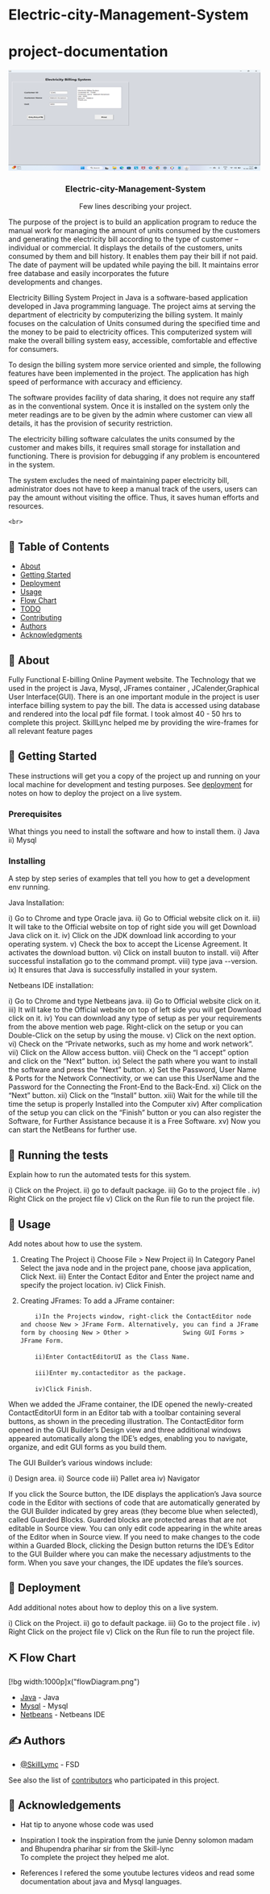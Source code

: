 # Electric-city-Management-System


# project-documentation

<p align="center">
  <a href="" rel="noopener">

 <img width=500px height=200px src="ebill2.png" alt="Project logo"></a>


</p>

<h3 align="center">Electric-city-Management-System</h3>

<p align="center"> Few lines describing your project.
  
  
  The purpose of the project is to build an application program to reduce the manual work for managing the amount of units consumed by the customers and generating the electricity bill according to the type of customer – individual or commercial. It displays the details of the customers, units consumed by them and bill history. It enables them pay their bill if not paid. The date of payment will be updated while paying the bill. It maintains error free database and easily incorporates the future  
developments and changes.
  
  
  

  Electricity Billing System Project in Java is a software-based application developed in Java programming language. The project aims at serving the department of electricity by computerizing the billing system. It mainly focuses on the calculation of Units consumed during the specified time and the money to be paid to electricity offices. This computerized system will make the overall billing system easy, accessible, comfortable and effective for consumers.

To design the billing system more service oriented and simple, the following features have been implemented in the project. The application has high speed of performance with accuracy and efficiency.
  
  The software provides facility of data sharing, it does not require any staff as in the conventional system. Once it is installed on the system only the meter readings are to be given by the admin where customer can view all details, it has the provision of security restriction.
  
  The electricity billing software calculates the units consumed by the customer and makes bills, it requires small storage for installation and functioning. There is provision for debugging if any problem is encountered in the system.

The system excludes the need of maintaining paper electricity bill, administrator does not have to keep a manual track of the users, users can pay the amount without visiting the office. Thus, it saves human efforts and resources.
  
  
    <br> 
</p>


## 📝 Table of Contents
- [About](#about)
- [Getting Started](#getting_started)
- [Deployment](#deployment)
- [Usage](#usage)
- [Flow Chart](#flowchart)
- [TODO](../TODO.md)
- [Contributing](../CONTRIBUTING.md)
- [Authors](#authors)
- [Acknowledgments](#acknowledgement)

## 🧐 About <a name = "about"></a>

Fully Functional E-billing  Online Payment website. The Technology that  we used in the project is  Java, Mysql, JFrames container , JCalender,Graphical User Interface(GUI). There is an one important module in the project is user interface billing system to pay the bill. The data is accessed using database and rendered into the local pdf file format. I took almost 40 - 50 hrs to complete this project. SkillLync helped me by providing the wire-frames for all relevant feature pages



## 🏁 Getting Started <a name = "getting_started"></a>
These instructions will get you a copy of the project up and running on your local machine for development and testing purposes. See [deployment](#deployment) for notes on how to deploy the project on a live system.


### Prerequisites
What things you need to install the software and how to install them.
i) Java
ii) Mysql

### Installing
A step by step series of examples that tell you how to get a development env running.

Java Installation:

i) Go to Chrome and type Oracle java.
ii) Go to Official website click on it.
iii) It will take to the  Official website on top of right side you will get Download Java click on it.
iv) Click on the JDK download link according to your operating system.
v) Check the box to accept the License Agreement. It activates the download button.
vi) Click on install buuton to install.
vii) After successful installation go to the command prompt.
viii) type java --version.
ix) It ensures that Java is successfully installed in your system.

Netbeans IDE installation:

i) Go to Chrome and type Netbeans java.
ii) Go to Official website click on it.
iii) It will take to the  Official website on top of left side you will get Download click on it.
iv) You can download any type of setup as per your requirements from the above mention web page.
    Right-click on the setup or you can Double-Click on the setup by using the mouse.
v) Click on the next option.
vi) Check on the “Private networks, such as my home and work network”.
vii) Click on the Allow access button.
viii) Check on the “I accept” option and click on the “Next” button.
ix) Select the path where you want to install the software and press the “Next” button.
x)  Set the Password, User Name & Ports for the Network Connectivity, or we can use this UserName and the Password for the Connecting the Front-End to the Back-End. 
xi)  Click on the “Next” button.
xii)  Click on the “Install” button.
xiii) Wait for the while till the time the setup is properly Installed into the Computer
xiv) After complication of the setup you can click on the “Finish” button or you can also register the Software, for Further Assistance because it is a Free Software.
xv)  Now you can start the NetBeans for further use.


## 🔧 Running the tests <a name = "tests"></a>
Explain how to run the automated tests for this system.

i) Click on the Project.
ii) go to default package.
iii) Go to the project file .
iv) Right Click on the project file
v) Click on the Run file to run the project file.



## 🎈 Usage <a name="usage"></a>
Add notes about how to use the system.

1) Creating The Project 
    i) Choose File > New Project 
    ii) In Category Panel Select the java node and in the project pane, choose java application, Click Next.
    iii) Enter the Contact Editor and Enter the project name and specify the project location.
    iv) Click Finish.
    
2) Creating JFrames:
   To add a JFrame container:

           i)In the Projects window, right-click the ContactEditor node and choose New > JFrame Form. Alternatively, you can find a JFrame form by choosing New > Other >               Swing GUI Forms > JFrame Form.

           ii)Enter ContactEditorUI as the Class Name.

           iii)Enter my.contacteditor as the package.

           iv)Click Finish.
           
 When we added the JFrame container, the IDE opened the newly-created ContactEditorUI form in an Editor tab with a toolbar containing several buttons, as shown in the   preceding illustration.
The ContactEditor form opened in the GUI Builder’s Design view and three additional windows appeared automatically along the IDE’s edges, enabling you to navigate, organize, and edit GUI forms as you build them.
 
 The GUI Builder’s various windows include:
 
 i) Design area.
 ii) Source code
 iii) Pallet area
 iv) Navigator
 
 
 If you click the Source button, the IDE displays the application’s Java source code in the Editor with sections of code that are automatically generated by the GUI      Builder indicated by grey areas (they become blue when selected), called Guarded Blocks. 
 Guarded blocks are protected areas that are not editable in Source view. You can only edit code appearing in the white areas of the Editor when in Source view.
  If you need to make changes to the code within a Guarded Block, clicking the Design button returns the IDE’s Editor to the GUI Builder where you can make the necessary adjustments to the form. When you save your changes, the IDE updates the file’s sources.
 
 
 ## 🚀 Deployment <a name = "deployment"></a>
Add additional notes about how to deploy this on a live system.


i) Click on the Project.
ii) go to default package.
iii) Go to the project file .
iv) Right Click on the project file
v) Click on the Run file to run the project file.


## ⛏️ Flow Chart <a name = "flowchart"></a>
 [!bg width:1000p]x("flowDiagram.png")
 
 - [Java](https://www.java.com/) - Java
- [Mysql](https://Mysql.com/) - Mysql
- [Netbeans](https://Netbeans.org/) - Netbeans IDE

 ## ✍️ Authors <a name = "authors"></a>
- [@SkillLymc](https://github.com/konamonimahesh) - FSD

See also the list of [contributors](https://github.com/konamonimahesh/The-Documentation-Compendium/contributors) who participated in this project.


## 🎉 Acknowledgements <a name = "acknowledgement"></a>
- Hat tip to anyone whose code was used
- Inspiration
     I took the inspiration from the junie Denny solomon madam and Bhupendra pharihar sir from the Skill-lync  
     To complete the project they helped me alot.

- References
    I refered the some youtube lectures videos and read  some documentation about java and Mysql languages.



